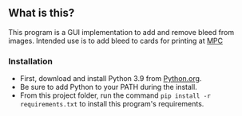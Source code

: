 ## What is this?
This program is a GUI implementation to add and remove bleed from images. Intended use is to add bleed to cards for printing at [MPC](https://www.makeplayingcards.com/)

### Installation
- First, download and install Python 3.9 from [Python.org](https://www.python.org/downloads/).
- Be sure to add Python to your PATH during the install.
- From this project folder, run the command `pip install -r requirements.txt` to install this program's requirements.
